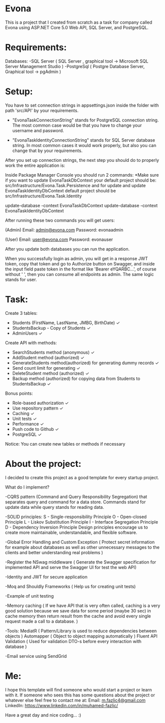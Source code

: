# Evona
This is a project that I created from scratch as a task for company called Evona using 
ASP.NET Core 5.0 Web API, SQL Server, and PostgreSQL.

# Requirements:
 Databases:
 -SQL Server ( SQL Server , graphical tool -> Microsoft SQL Server Management Studio )
 -PostgreSql ( Postgre Database Server, Graphical tool -> pgAdmin )

# Setup:
You have to set connection strings in appsettings.json inside the folder with path 'src/API' by your requirements.

- "EvonaTaskConnectionString" stands for PostgreSQL connection string. The most common case would be that you have to change your username and password.

- "EvonaTaskIdentityConnectionString" stands for SQL Server database string. In most common cases it would work properly, but also you can change that by your requirements.

After you set up connection strings, the next step you should do to properly work the entire application is:

Inside Package Manager Console you should run 2 commands:
 *Make sure if you want to update EvonaTaskDbContext your default project should be: src/Infrastructure/Evona.Task.Persistence and for update and update EvonaTaskIdentityDbContext default project should be src/Infrastructure/Evona.Task.Identity

 update-database -context EvonaTaskDbContext
 update-database -context EvonaTaskIdentityDbContext

 After running these two commands you will get users: 

  (Admin)
  Email: admin@evona.com
  Password: evonaadmin
  
  (User)
  Email: user@evona.com
  Password: evonauser

 After you update both databases you can run the application.

When you successfully login as admin, you will get in a response JWT token, copy that token and go to Authorize button on Swagger, and inside the input field paste token in the format like 'Bearer eYQARBC...', of course without ' ', then you can consume all endpoints as admin. The same logic stands for user.

# Task:
Create 3 tables:
- Students (FirstName, LastName, JMBG, BirthDate) ✓
- StudentsBackup - Copy of Students ✓
- AdminUsers ✓

Create API with methods:
- SearchStudents method (anonymous) ✓
- AddStudent method (authorized) ✓
- GenerateStudents method(authorized) for generating dummy records ✓
- Send count limit for generating ✓
- DeleteStudent method (authorized) ✓
- Backup method (authorized) for copying data from Students to StudentsBackup ✓

Bonus points:
- Role-based authorization ✓
- Use repository pattern ✓
- Caching ✓
- Unit tests ✓
- Performance ✓
- Push code to Github ✓
- PostgreSQL ✓

Notice:
 You can create new tables or methods if necessary


# About the project: 
I decided to create this project as a good template for every startup project.

What do I implement?

-CQRS pattern (Command and Query Responsibility Segregation) that separates query and command for a data store. Commands stand for update data while query stands for reading data.

-SOLID principles: 
                S - Single-responsibility Principle
                O - Open-closed Principle
                L - Liskov Substitution Principle
                I - Interface Segregation Principle
                D - Dependency Inversion Principle
Design principles encourage us to create more maintainable, understandable, and flexible software. 

-Global Error Handling and Custom Exception ( Protect secret information for example about databases as well as other unnecessary messages to the clients and better understanding real problems )

-Register the NSwag middleware ( Generate the Swagger specification for implemented API and serve the Swagger UI for test the web API)

-Identity and JWT for secure application

-Moq and Shouldly Frameworks ( Help us for creating unit tests)

-Example of unit testing

-Memory caching ( If we have API that is very often called, caching is a very good solution because we save data for some period (maybe 30 sec) in cache memory then return result from the cache and avoid every single request made a call to a database.  )

-Tools: 
      MediatR ( Pattern/Library is used to reduce dependencies between objects )
      Automapper ( Object to object mapping automatically )
      Fluent API Validation ( Used for validation DTO-s before every interaction with database )

-Email service using SendGrid

# Me:
I hope this template will find someone who would start a project or learn with it.
If someone who sees this has some questions about the project or whatever else feel free to contact me at:
             Email: m.fazlic4@gmail.com
             LinkedIn: https://www.linkedin.com/in/muhamed-fazlic/

Have a great day and nice coding... :)
